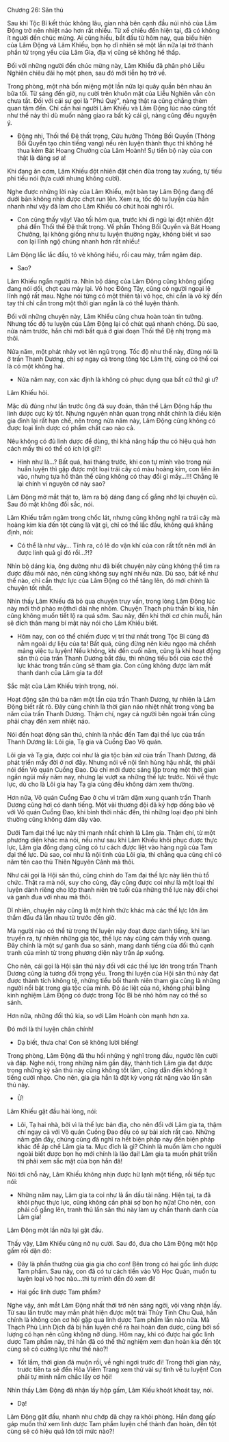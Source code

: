 




Chương 26: Săn thú


Sau khi Tộc Bỉ kết thúc không lâu, gian nhà bên cạnh đầu núi nhỏ của Lâm Động trở nên nhiệt náo hơn rất nhiều. Từ xế chiều đến hiện tại, đã có không ít người đến chúc mừng. Ai cũng hiểu, bắt đầu từ hôm nay, qua biểu hiện của Lâm Động và Lâm Khiếu, bọn họ dĩ nhiên sẽ một lần nữa lại trở thành phần tử trọng yếu của Lâm Gia, địa vị cũng sẽ không hề thấp.

Đối với những người đến chúc mừng này, Lâm Khiếu đã phân phó Liễu Nghiên chiêu đãi họ một phen, sau đó mới tiễn họ trở về.

Trong phòng, một nhà bốn miệng một lần nữa lại quây quần bên nhau ăn bữa tối. Từ sáng đến giờ, nụ cười trên khuôn mặt của Liễu Nghiên vẫn còn chưa tắt. Đối với cái sự gọi là "Phú Quý", nàng thật ra cũng chẳng thèm quan tâm đến. Chỉ cần hai người Lâm Khiếu và Lâm Động lúc nào cũng tốt như thế này thì dù muốn nàng giao ra bất kỳ cái gì, nàng cũng đều nguyện ý.

- Động nhi, Thối thể Đệ thất trọng, Cửu hưởng Thông Bối Quyền (Thông Bối Quyền tạo chín tiếng vang) nếu rèn luyện thành thục thì không hề thua kém Bát Hoang Chưởng của Lâm Hoành! Sự tiến bộ này của con thật là đáng sợ a!

Khi đang ăn cơm, Lâm Khiếu đột nhiên đặt chén đũa trong tay xuống, tự tiếu phi tiếu nói (tựa cười nhưng không cười).

Nghe được những lời này của Lâm Khiếu, một bàn tay Lâm Động đang để dưới bàn không nhịn được chợt run lên. Xem ra, tốc độ tu luyện của hắn nhanh như vậy đã làm cho Lâm Khiếu có chút hoài nghi rồi.

- Con cũng thấy vậy! Vào tối hôm qua, trước khi đi ngủ lại đột nhiên đột phá đến Thối thể Đệ thất trọng. Về phần Thông Bối Quyền và Bát Hoang Chưởng, lại không giống như tu luyện thường ngày, không biết vì sao con lại lĩnh ngộ chúng nhanh hơn rất nhiều!

Lâm Động lắc lắc đầu, tỏ vẻ không hiểu, rồi cau mày, trầm ngâm đáp.

- Sao?

Lâm Khiếu ngẩn người ra. Nhìn bộ dáng của Lâm Động cũng không giống đang nói dối, chợt cau mày lại. Võ học Đông Tây, cũng có người ngoại lệ lĩnh ngộ rất mau. Nghe nói từng có một thiên tài võ học, chỉ cần là võ kỹ đến tay thì chỉ cần trong một thời gian ngắn là có thể luyện thành.

Đối với những chuyện này, Lâm Khiếu cũng chưa hoàn toàn tin tưởng. Nhưng tốc độ tu luyện của Lâm Động lại có chút quá nhanh chóng. Dù sao, nửa năm trước, hắn chỉ mới bất quá ở giai đoạn Thối thể Đệ nhị trọng mà thôi.

Nửa năm, một phát nhảy vọt lên ngũ trọng. Tốc độ như thế này, đừng nói là ở trấn Thanh Dương, chỉ sợ ngay cả trong tông tộc Lâm thị, cũng có thể coi là có một không hai.

- Nửa năm nay, con xác định là không có phục dụng qua bất cứ thứ gì ư?

Lâm Khiếu hỏi.

Mặc dù đúng như lần trước ông đã suy đoán, thân thể Lâm Động hấp thu linh dược cực kỳ tốt. Nhưng nguyên nhân quan trọng nhất chính là điều kiện gia đình lại rất hạn chế, nên trong nửa năm này, Lâm Động cũng không có được loại linh dược có phẩm chất cao nào cả.

Nêu không có đủ linh dược để dùng, thì khả năng hấp thu có hiệu quả hơn cách mấy thì có thể có ích lợi gì?!

- Hình như là…? Bất quá, hai tháng trước, khi con tự mình vào trong núi huấn luyện thì gặp được một loại trái cây có màu hoàng kim, con liền ăn vào, nhưng tựa hồ thân thể cũng không có thay đổi gì mấy…!!! Chẳng lẽ lại chính vì nguyên cớ này sao?

Lâm Động mở mắt thật to, làm ra bộ dáng đang cố gắng nhớ lại chuyện cũ. Sau đó mặt không đổi sắc, nói.

Lâm Khiếu trầm ngâm trong chốc lát, nhưng cũng không nghĩ ra trái cây mà hoàng kim kia đến tột cùng là vật gì, chỉ có thể lắc đầu, không quá khẳng định, nói:

- Có thể là như vậy… Tính ra, có lẽ do vận khí của con rất tốt nên mới ăn được linh quả gì đó rồi…?!?

Nhìn bộ dáng kia, ông dường như đã biết chuyện này cũng không thể tìm ra được đầu mối nào, nên cũng không suy nghĩ nhiều nữa. Dù sao, bất kể như thế nào, chỉ cần thực lực của Lâm Động có thể tăng lên, đó mới chính là chuyện tốt nhất.

Nhìn thấy Lâm Khiếu đã bỏ qua chuyện truy vấn, trong lòng Lâm Động lúc này mới thở phào mộthơi dài nhẹ nhõm. Chuyện Thạch phù thần bí kia, hắn cũng không muốn tiết lộ ra quá sớm. Sau này, đến khi thời cơ chín muồi, hắn sẽ đích thân mang bí mật này nói cho Lâm Khiếu biết.

- Hôm nay, con có thể chiếm được vị trí thứ nhất trong Tộc Bỉ cũng đã nằm ngoài dự liệu của ta! Bất quá, cũng đừng nên kiêu ngạo mà chểnh mảng việc tu luyện! Nếu không, khi đến cuối năm, cũng là khi hoạt động săn thú của trấn Thanh Dương bắt đầu, thì những tiểu bối của các thế lực khác trong trấn cũng sẽ tham gia. Con cũng không được làm mất thanh danh của Lâm gia ta đó!

Sắc mặt của Lâm Khiếu trịnh trọng, nói.

Hoạt động săn thú ba năm một lần của trấn Thanh Dương, tự nhiên là Lâm Động biết rất rõ. Đây cũng chính là thời gian náo nhiệt nhất trong vòng ba năm của trấn Thanh Dương. Thậm chí, ngay cả người bên ngoài trấn cũng phải chạy đến xem nhiệt náo.

Nói đến hoạt động săn thú, chính là nhắc đến Tam đại thế lực của trấn Thanh Dương là: Lôi gia, Tạ gia và Cuồng Đao Võ quán.

Lôi gia và Tạ gia, được coi như là gia tộc bản xứ của trấn Thanh Dương, đã phát triển mấy đời ở nơi đây. Nhưng nói về nội tình hùng hậu nhất, thì phải nói đến Võ quán Cuồng Đao. Dù chỉ mới được sáng lập trong một thời gian ngắn ngủi mấy năm nay, nhưng lại vượt xa những thế lực trước. Nói về thực lực, dù cho là Lôi gia hay Tạ gia cũng đều không dám xem thường.

Hơn nữa, Võ quán Cuồng Đao ở chu vi trăm dặm xung quanh trấn Thanh Dương cũng hơi có danh tiếng. Một vài thương đội đã ký hợp đồng bảo vệ với Võ quán Cuồng Đao, khi bình thời nhắc đến, thì những loại đạo phỉ bình thường cũng không dám dây vào.

Dưới Tam đại thế lực này thì mạnh nhất chính là Lâm gia. Thậm chí, từ một phương diện khác mà nói, nếu như sau khi Lâm Khiếu khôi phục được thực lực, Lâm gia đồng dạng cũng có tư cách được liệt vào hàng ngũ của Tam đại thế lực. Dù sao, coi như là nội tình của Lôi gia, thì chẳng qua cũng chỉ có năm tên cao thủ Thiên Nguyên Cảnh mà thôi.

Như cái gọi là Hội săn thú, cũng chính do Tam đại thế lực này liên thủ tổ chức. Thật ra mà nói, suy cho cùng, đây cũng được coi như là một loại thí luyện dành riêng cho lớp thanh niên trẻ tuổi của những thế lực này đối chọi và ganh đua với nhau mà thôi.

Dĩ nhiên, chuyện này cũng là một hình thức khác mà các thế lực lớn âm thầm đấu đá lẫn nhau từ trước đến giờ.

Mà người nào có thể từ trong thí luyện này đoạt được danh tiếng, khi lan truyền ra, tự nhiên những gia tộc, thế lực này cũng cảm thấy vinh quang. Đây chính là một sự ganh đua so sánh, mang danh tiếng của đối thủ cạnh tranh của mình từ trong phương diện này trấn áp xuống.

Cho nên, cái gọi là Hội săn thú này đối với các thế lực lớn trong trấn Thanh Dương cũng là tương đối trọng yếu. Trong thí luyện của Hội săn thú này đạt được thành tích không tệ, những tiểu bối thanh niên tham gia cũng là những người nổi bật trong gia tộc của mình. Độ ác liệt của nó, không phải bằng kinh nghiệm Lâm Động có được trong Tộc Bỉ bé nhỏ hôm nay có thể so sánh.

Hơn nữa, những đối thủ kia, so với Lâm Hoành còn mạnh hơn xa.

Đó mới là thí luyện chân chính!

- Dạ biết, thưa cha! Con sẽ không lười biếng!

Trong phòng, Lâm Động đã thu hồi những ý nghĩ trong đầu, ngước lên cười và đáp. Nghe nói, trong những năm gần đây, thành tích Lâm gia đạt được trong những kỳ săn thú này cũng không tốt lắm, cũng dẫn đến không ít tiếng cười nhạo. Cho nên, gia gia hẳn là đặt kỳ vọng rất nặng vào lần săn thú này.

- Ừ!

Lâm Khiếu gật đầu hài lòng, nói:

- Lôi, Tạ hai nhà, bởi vì là thế lực bản địa, cho nên đối với Lâm gia ta, thậm chí ngay cả với Võ quán Cuồng Đao đều có sự bài xích rất cao. Những năm gần đây, chúng cũng đã nghĩ ra hết biện pháp này đến biện pháp khác để áp chế Lâm gia ta. Mục đích là gì? Chính là muốn làm cho người ngoài biết được bọn họ mới chính là lão đại! Lâm gia ta muốn phát triển thì phải xem sắc mặt của bọn hắn đã!

Nói tới chỗ này, Lâm Khiếu không nhịn được hừ lạnh một tiếng, rồi tiếp tục nói:

- Những năm nay, Lâm gia ta coi như là ẩn dấu tài năng. Hiện tại, ta đã khôi phục thực lực, cũng không cần phải sợ bọn họ nữa! Cho nên, con phải cố gắng lên, tranh thủ lần săn thú này làm uy chấn thanh danh của Lâm gia!

Lâm Động một lần nữa lại gật đầu.

Thấy vậy, Lâm Khiếu cũng nở nụ cười. Sau đó, đưa cho Lâm Động một hộp gấm rồi dặn dò:

- Đây là phần thưởng của gia gia cho con! Bên trong có hai gốc linh dược Tam phẩm. Sau này, con đã có tư cách tiến vào Võ Học Quán, muốn tu luyện loại võ học nào…thì tự mình đến đó xem đi!

- Hai gốc linh dược Tam phẩm?

Nghe vậy, ánh mắt Lâm Động nhất thời trở nên sáng ngời, vội vàng nhận lấy. Từ sau lần trước may mắn phát hiện được một trái Thủy Tinh Chu Quả, hắn chính là không còn cơ hội gặp qua linh dược Tam phẩm lần nào nữa. Mà Thạch Phù Linh Dịch đã bị hắn luyện chế ra hai hoàn đan dược, cũng bởi số lượng có hạn nên cũng không nỡ dùng. Hôm nay, khi có được hai gốc linh dược Tam phẩm này, thì hắn đã có thể thử nghiệm xem đan hoàn kia đến tột cùng sẽ có cường lực như thế nào?!

- Tốt lắm, thời gian đã muộn rồi, về nghỉ ngơi trước đi! Trong thời gian này, trước tiên ta sẽ đến Hỏa Viêm Trang xem thử vài sự tình về tu luyện! Con phải tự mình nắm chắc lấy cơ hội!

Nhìn thấy Lâm Động đã nhận lấy hộp gấm, Lâm Kiếu khoát khoát tay, nói.

- Dạ!

Lâm Động gật đầu, nhanh như chớp đã chạy ra khỏi phòng. Hắn đang gấp gáp muốn thử xem linh dược Tam phẩm luyện chế thành đan hoàn, đến tột cùng sẽ có hiệu quả lớn tới mức nào?!




